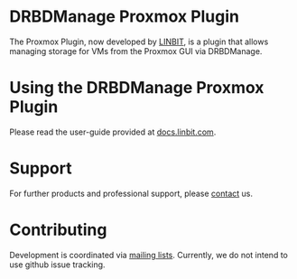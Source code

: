 # DRBDManage Proxmox Plugin
The Proxmox Plugin, now developed by [LINBIT](https://www.linbit.com), is a plugin that allows managing
storage for VMs from the Proxmox GUI via DRBDManage.

# Using the DRBDManage Proxmox Plugin
Please read the user-guide provided at [docs.linbit.com](https://docs.linbit.com).

# Support
For further products and professional support, please
[contact](http://links.linbit.com/support) us.

# Contributing
Development is coordinated via [mailing lists](http://lists.linbit.com). Currently, we do not intend to use
github issue tracking.
